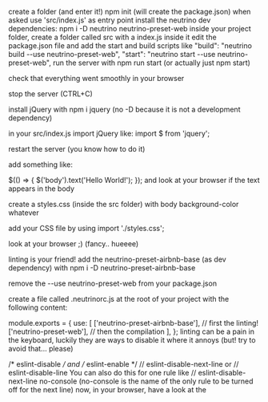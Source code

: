 create a folder (and enter it!)
npm init (will create the package.json)
when asked use 'src/index.js' as entry point
install the neutrino dev dependencies: npm i -D neutrino neutrino-preset-web
inside your project folder, create a folder called src with a index.js inside it
edit the package.json file and add the start and build scripts like
"build": "neutrino build --use neutrino-preset-web",
"start": "neutrino start --use neutrino-preset-web",
run the server with npm run start (or actually just npm start)

check that everything went smoothly in your browser

stop the server (CTRL+C)

install jQuery with npm i jquery (no -D because it is not a development dependency)

in your src/index.js import jQuery like: import $ from 'jquery';

restart the server (you know how to do it)

add something like:

$(() => {
  $('body').text('Hello World!');
});
and look at your browser if the text appears in the body

create a styles.css (inside the src folder) with body background-color whatever

add your CSS file by using import './styles.css';

look at your browser ;) (fancy.. hueeee)

linting is your friend! add the neutrino-preset-airbnb-base (as dev dependency) with npm i -D neutrino-preset-airbnb-base

remove the --use neutrino-preset-web from your package.json

create a file called .neutrinorc.js at the root of your project with the following content:

module.exports = {
  use: [
    ['neutrino-preset-airbnb-base'], // first the linting!
    ['neutrino-preset-web'], // then the compilation
  ],
};
linting can be a pain in the keyboard, luckily they are ways to disable it where it annoys (but! try to avoid that... please)

/* eslint-disable */ and /* eslint-enable */
// eslint-disable-next-line or // eslint-disable-line You can also do this for one rule like // eslint-disable-next-line no-console (no-console is the name of the only rule to be turned off for the next line)
now, in your browser, have a look at the <title> tag of the <head>, it should be something like Webpack App and this is not great.
Instead you want to have something like My App and to do so you can change a bit your .neutrinorc.js file the following way:

module.exports = {
  use: [
    ['neutrino-preset-airbnb-base'],
    [
      'neutrino-preset-web',
      {
        html: {
          title: 'My App'
        }
      }
    ],
  ]
};
In order to find additional configuration you will have to Read The Fine Manual (starting at https://neutrino.js.org/presets/neutrino-preset-web/ )

if you need to customize the HTML even further, you may want to find the template which used by Neutrino / Webpack to render the index.html It took me a bit of time but after following the white rabbit. I first looked at the neutrino-middleware-html-template (which was mentioned in the docs of the neutrino-preset-web).
This lead me to the html-webpack-template module and I found the template here: https://github.com/jaketrent/html-webpack-template/blob/master/index.ejs

Copy the .ejs file in your src directory (rename it if you want, I did it and called it html.template.ejs)

In your .neutrinorc.js file, change the settings to make them look like:

const path = require('path');

module.exports = {
  use: [
    ['neutrino-preset-airbnb-base'],
    [
      'neutrino-preset-web',
      {
        html: {
          template: path.join(__dirname, 'src/html.template.ejs'),
          title: 'My App',
        }
      }
    ],
  ]
};
Make changes in the template (be careful with what you change though)

restart your server


